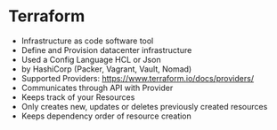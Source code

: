 # Terraform

- Infrastructure as code software tool
- Define and Provision datacenter infrastructure
- Used a Config Language HCL or Json
- by HashiCorp (Packer, Vagrant, Vault, Nomad)
- Supported Providers: https://www.terraform.io/docs/providers/
- Communicates through API with Provider
- Keeps track of your Resources
- Only creates new, updates or deletes previously created resources
- Keeps dependency order of resource creation

